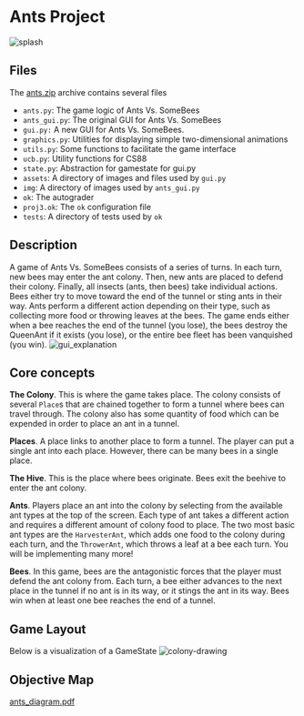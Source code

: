# Ants Project
![splash](https://user-images.githubusercontent.com/98563830/215884908-0aee7a6f-d024-4809-b167-9eea25b9304a.png)

## Files
<p>The <a href="ants.zip">ants.zip</a> archive contains several files
<ul>
  <li><code>ants.py</code>: The game logic of Ants Vs. SomeBees</li>
  <li><code>ants_gui.py</code>: The original GUI for Ants Vs. SomeBees</li>
  <li><code>gui.py:</code> A new GUI for Ants Vs. SomeBees.</li>
  <li><code>graphics.py</code>: Utilities for displaying simple two-dimensional animations</li>
  <li><code>utils.py</code>: Some functions to facilitate the game interface</li>
  <li><code>ucb.py</code>: Utility functions for CS88</li>
  <li><code>state.py</code>: Abstraction for gamestate for gui.py</li>
  <li><code>assets</code>: A directory of images and files used by <code>gui.py</code></li>
  <li><code>img</code>: A directory of images used by <code>ants_gui.py</code></li>
  <li><code>ok</code>: The autograder</li>
  <li><code>proj3.ok</code>: The <code>ok</code> configuration file</li>
  <li><code>tests</code>: A directory of tests used by <code>ok</code></li>
</ul>

## Description
A game of Ants Vs. SomeBees consists of a series of turns. In each turn, new bees may enter the ant colony. Then, new ants are placed to defend their colony. Finally, all insects (ants, then bees) take individual actions. Bees either try to move toward the end of the tunnel or sting ants in their way. Ants perform a different action depending on their type, such as collecting more food or throwing leaves at the bees. The game ends either when a bee reaches the end of the tunnel (you lose), the bees destroy the QueenAnt if it exists (you lose), or the entire bee fleet has been vanquished (you win).
![gui_explanation](https://user-images.githubusercontent.com/98563830/215885515-33c17df2-822f-42b6-b80b-7a7a5d5eb37f.png)

## Core concepts
<p><strong>The Colony</strong>. This is where the game takes place. The colony consists of
several <code>Place</code>s that are chained together to form a tunnel where bees can
travel through. The colony also has some quantity of food which can be expended
in order to place an ant in a tunnel.</p>

<p><strong>Places</strong>. A place links to another place to form a tunnel. The player can
put a single ant into each place. However, there can be many bees in a single
place.</p>

<p><strong>The Hive</strong>. This is the place where bees originate. Bees exit the beehive to
enter the ant colony.</p>

<p><strong>Ants</strong>. Players place an ant into the colony by selecting from the
available ant types at the top of the screen.
Each type of ant takes a different action and requires a different
amount of colony food to place. The two most basic ant types are the <code>HarvesterAnt</code>,
which adds one food to the colony during each turn, and the <code>ThrowerAnt</code>, which
throws a leaf at a bee each turn. You will be implementing many more!</p>

<p><strong>Bees</strong>. In this game, bees are the antagonistic forces that the player must
defend the ant colony from. Each turn, a bee either advances to the next place in
the tunnel if no ant is in its way, or it stings the ant in its way. Bees win
when at least one bee reaches the end of a tunnel.</p>

## Game Layout
Below is a visualization of a GameState
![colony-drawing](https://user-images.githubusercontent.com/98563830/215889158-a5ffedd2-2ac8-45ae-aee4-5f5ed61f700a.png)

## Objective Map
[ants_diagram.pdf](https://github.com/ddoanh/Ants-Project/files/10551301/ants_diagram.pdf)

